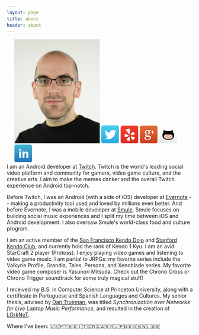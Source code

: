 ```yaml
---
layout: page
title: about 
header: about
---
```


<div style="float: right; padding-left: 20px;">
	<img src="/assets/images/mark_600x728.jpg" width="231" height="280">
	<a href="https://twitter.com/markmcerqueira"><img class="icon" src="/assets/images/webicons/fc-webicon-twitter.png" alt="Twitter"/></a>
	<a href="http://www.yelp.com/user_details?userid=V4unpKMFq8kSHDMw2UW9rQ"><img class="icon" src="/assets/images/webicons/fc-webicon-yelp.png" alt="Yelp"/></a>
	<a href="https://plus.google.com/115447608718072621401"><img class="icon" src="/assets/images/webicons/fc-webicon-googleplus.png" alt="Google+"/></a>
	<a href="https://github.com/markcerqueira"><img class="icon" src="/assets/images/webicons/fc-webicon-github.png" alt="GitHub"/></a>
	<a href="http://www.linkedin.com/in/markcerqueira/"><img class="icon" src="/assets/images/webicons/fc-webicon-linkedin.png" alt="LinkedIn"/></a>
</div>

I am an Android developer at [Twitch][7]. Twitch is the world's leading social video platform and community for gamers, video game culture, and the creative arts. I aim to make the memes danker and the overall Twitch experience on Android top-notch. 

Before Twitch, I was an Android (with a side of iOS) developer at [Evernote][6] -- making a productivity tool used and loved by millions even better. And before Evernote, I was a mobile developer at [Smule][5]. Smule focuses on building social music experiences and I split my time between iOS and Android development. I also oversaw Smule's world-class food and culture program.

I am an active member of the [San Francisco Kendo Dojo][1] and [Stanford Kendo Club][2], and currently hold the rank of Kendo 1 Kyu. I am an avid StarCraft 2 player (Protoss). I enjoy playing video games and listening to video game music. I am partial to JRPGs: my favorite series include the Valkyrie Profile, Grandia, Tales, Persona, and Xenoblade series. My favorite video game composer is Yasunori Mitsuda. Check out the Chrono Cross or Chrono Trigger soundtrack for some truly magical stuff!

I received my B.S. in Computer Science at Princeton University, along with a certificate in Portuguese and Spanish Languages and Cultures. My senior thesis, advised by [Dan Trueman][3], was titled *Synchronization over Networks for Live Laptop Music Performance*, and resulted in the creation of [LOrkNeT][4].

Where I've been: 🇺🇸🇵🇹🇪🇸🇮🇹🇬🇷🇨🇦🇰🇷🇯🇵🇩🇰🇬🇧🇳🇱🇩🇪

[1]: http://sanfranciscokendo.org/
[2]: http://kendo.stanford.edu/
[3]: http://www.manyarrowsmusic.com/
[4]: http://lorknet.cs.princeton.edu/
[5]: http://www.smule.com/
[6]: http://www.evernote.com/
[7]: https://www.twitch.tv/